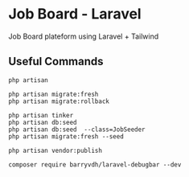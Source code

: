 # Job Board - Laravel 

Job Board plateform using Laravel + Tailwind


## Useful Commands
```
php artisan

php artisan migrate:fresh
php artisan migrate:rollback

php artisan tinker
php artisan db:seed
php artisan db:seed  --class=JobSeeder
php artisan migrate:fresh --seed

php artisan vendor:publish

composer require barryvdh/laravel-debugbar --dev

```
